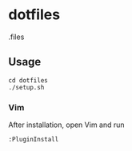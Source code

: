 # dotfiles
.files

## Usage

```shell
cd dotfiles
./setup.sh
```

### Vim

After installation, open Vim and run

```
:PluginInstall
```
